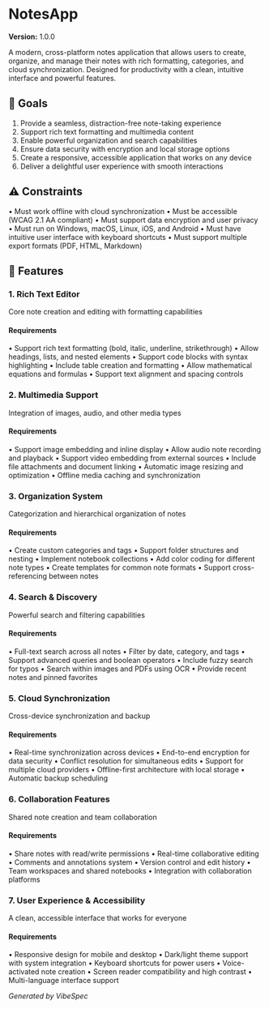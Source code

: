 # NotesApp

**Version:** 1.0.0

A modern, cross-platform notes application that allows users to create, organize, and manage their notes with rich formatting, categories, and cloud synchronization. Designed for productivity with a clean, intuitive interface and powerful features.


## 🎯 Goals

1. Provide a seamless, distraction-free note-taking experience
2. Support rich text formatting and multimedia content
3. Enable powerful organization and search capabilities
4. Ensure data security with encryption and local storage options
5. Create a responsive, accessible application that works on any device
6. Deliver a delightful user experience with smooth interactions

## ⚠️ Constraints

• Must work offline with cloud synchronization
• Must be accessible (WCAG 2.1 AA compliant)
• Must support data encryption and user privacy
• Must run on Windows, macOS, Linux, iOS, and Android
• Must have intuitive user interface with keyboard shortcuts
• Must support multiple export formats (PDF, HTML, Markdown)

## 🚀 Features

### 1. Rich Text Editor

Core note creation and editing with formatting capabilities

#### Requirements

• Support rich text formatting (bold, italic, underline, strikethrough)
• Allow headings, lists, and nested elements
• Support code blocks with syntax highlighting
• Include table creation and formatting
• Allow mathematical equations and formulas
• Support text alignment and spacing controls

### 2. Multimedia Support

Integration of images, audio, and other media types

#### Requirements

• Support image embedding and inline display
• Allow audio note recording and playback
• Support video embedding from external sources
• Include file attachments and document linking
• Automatic image resizing and optimization
• Offline media caching and synchronization

### 3. Organization System

Categorization and hierarchical organization of notes

#### Requirements

• Create custom categories and tags
• Support folder structures and nesting
• Implement notebook collections
• Add color coding for different note types
• Create templates for common note formats
• Support cross-referencing between notes

### 4. Search & Discovery

Powerful search and filtering capabilities

#### Requirements

• Full-text search across all notes
• Filter by date, category, and tags
• Support advanced queries and boolean operators
• Include fuzzy search for typos
• Search within images and PDFs using OCR
• Provide recent notes and pinned favorites

### 5. Cloud Synchronization

Cross-device synchronization and backup

#### Requirements

• Real-time synchronization across devices
• End-to-end encryption for data security
• Conflict resolution for simultaneous edits
• Support for multiple cloud providers
• Offline-first architecture with local storage
• Automatic backup scheduling

### 6. Collaboration Features

Shared note creation and team collaboration

#### Requirements

• Share notes with read/write permissions
• Real-time collaborative editing
• Comments and annotations system
• Version control and edit history
• Team workspaces and shared notebooks
• Integration with collaboration platforms

### 7. User Experience & Accessibility

A clean, accessible interface that works for everyone

#### Requirements

• Responsive design for mobile and desktop
• Dark/light theme support with system integration
• Keyboard shortcuts for power users
• Voice-activated note creation
• Screen reader compatibility and high contrast
• Multi-language interface support


*Generated by VibeSpec*
